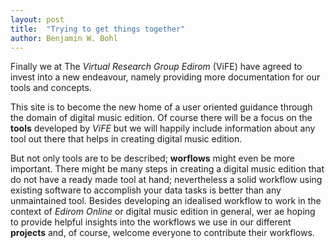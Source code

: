 ```yaml
---
layout: post
title:  "Trying to get things together"
author: Benjamin W. Bohl
---
```


Finally we at The *Virtual Research Group Edirom* (ViFE) have agreed to invest into a new endeavour, namely providing more documentation for our tools and concepts.

This site is to become the new home of a user oriented guidance through the domain of digital music edition. Of course there will be a focus on the **tools** developed by _ViFE_ but we will happily include information about any tool out there that helps in creating digital music edition.

But not only tools are to be described; **worflows** might even be more important. There might be many steps in creating a digital music edition that do not have a ready made tool at hand; nevertheless a solid workflow using existing software to accomplish your data tasks is better than any unmaintained tool. Besides developing an idealised workflow to work in the context of _Edirom Online_ or digital music edition in general, wer ae hoping to provide helpful insights into the workflows we use in our different **projects** and, of course, welcome everyone to contribute their workflows.